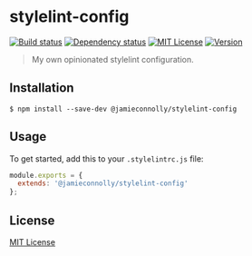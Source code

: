 # stylelint-config

[![Build status][build-status-image]][build-status-url]
[![Dependency status][dependency-status-image]][dependency-status-url]
[![MIT License][license-image]][license-url]
[![Version][version-image]][version-url]

> My own opinionated stylelint configuration.

## Installation

```
$ npm install --save-dev @jamieconnolly/stylelint-config
```

## Usage

To get started, add this to your `.stylelintrc.js` file:

```js
module.exports = {
  extends: '@jamieconnolly/stylelint-config'
};
```

## License

[MIT License][license-url]

[build-status-image]: https://api.travis-ci.org/jamieconnolly/stylelint-config.svg?branch=master
[build-status-url]: https://travis-ci.org/jamieconnolly/stylelint-config

[dependency-status-image]: https://david-dm.org/jamieconnolly/stylelint-config/master.svg
[dependency-status-url]: https://david-dm.org/jamieconnolly/stylelint-config

[license-image]: https://img.shields.io/badge/license-MIT-blue.svg
[license-url]: https://github.com/jamieconnolly/stylelint-config/blob/master/LICENSE

[version-image]: https://img.shields.io/npm/v/@jamieconnolly/stylelint-config.svg
[version-url]: https://www.npmjs.com/package/@jamieconnolly/stylelint-config
